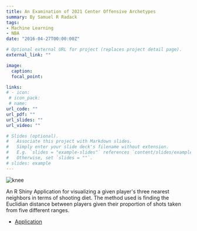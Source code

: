 ```yaml
---
title: An Examination of 2021 Center Offensive Archetypes
summary: By Samuel R Radack
tags:
- Machine Learning
- NBA
date: "2016-04-27T00:00:00Z"

# Optional external URL for project (replaces project detail page).
external_link: ""

image:
  caption: 
  focal_point: 

links:
# - icon: 
 # icon_pack:
 # name: 
url_code: ""
url_pdf: ""
url_slides: ""
url_video: ""

# Slides (optional).
#   Associate this project with Markdown slides.
#   Simply enter your slide deck's filename without extension.
#   E.g. `slides = "example-slides"` references `content/slides/example-slides.md`.
#   Otherwise, set `slides = ""`.
# slides: example
---
```



![knee]()

An R Shiny Application for visualizing a given player's three nearest neighbors in terms of shooting diet. The method used is finding the Euclidian distance between players given their proportion of shots taken from five different ranges.

* [Application](https://samuelradack.shinyapps.io/Shooting_Neighbors/)
